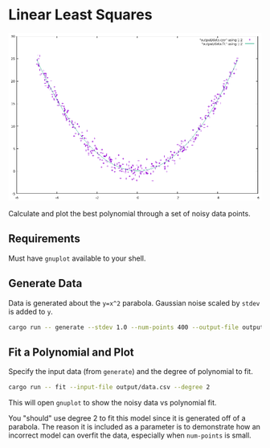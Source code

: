 # Linear Least Squares

![image](example.png)

Calculate and plot the best polynomial through a set of noisy data points.

## Requirements

Must have `gnuplot` available to your shell.

## Generate Data

Data is generated about the `y=x^2` parabola. Gaussian noise scaled by `stdev` is added to `y`.

```bash
cargo run -- generate --stdev 1.0 --num-points 400 --output-file output/data.csv
```

## Fit a Polynomial and Plot

Specify the input data (from `generate`) and the degree of polynomial to fit.

```bash
cargo run -- fit --input-file output/data.csv --degree 2
```

This will open `gnuplot` to show the noisy data vs polynomial fit.

You "should" use degree 2 to fit this model since it is generated off of a parabola. The reason it is included as a parameter is to demonstrate how an incorrect model can overfit the data, especially when `num-points` is small.


